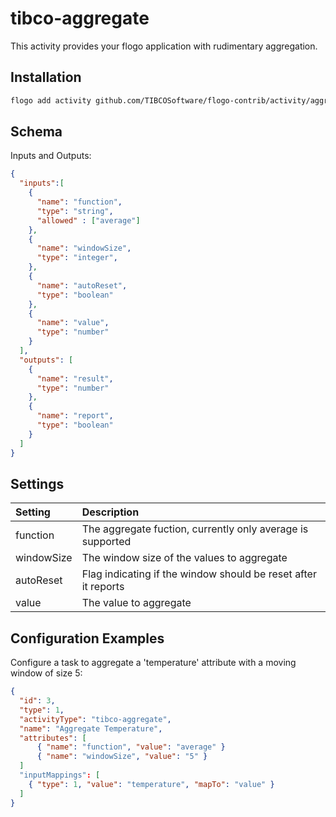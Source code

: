 # tibco-aggregate
This activity provides your flogo application with rudimentary aggregation.


## Installation

```bash
flogo add activity github.com/TIBCOSoftware/flogo-contrib/activity/aggregate
```

## Schema
Inputs and Outputs:

```json
{
  "inputs":[
    {
      "name": "function",
      "type": "string",
      "allowed" : ["average"]
    },
    {
      "name": "windowSize",
      "type": "integer",
    },
    {
      "name": "autoReset",
      "type": "boolean"
    },
    {
      "name": "value",
      "type": "number"
    }
  ],
  "outputs": [
    {
      "name": "result",
      "type": "number"
    },
    {
      "name": "report",
      "type": "boolean"
    }
  ]
}
```
## Settings
| Setting   | Description    |
|:----------|:---------------|
| function   | The aggregate fuction, currently only average is supported |
| windowSize  | The window size of the values to aggregate |
| autoReset | Flag indicating if the window should be reset after it reports |
| value | The value to aggregate |


## Configuration Examples

Configure a task to aggregate a 'temperature' attribute with a moving window of size 5:

```json
{
  "id": 3,
  "type": 1,
  "activityType": "tibco-aggregate",
  "name": "Aggregate Temperature",
  "attributes": [
      { "name": "function", "value": "average" }
      { "name": "windowSize", "value": "5" }
  ]
  "inputMappings": [
    { "type": 1, "value": "temperature", "mapTo": "value" }
  ]
}
```
